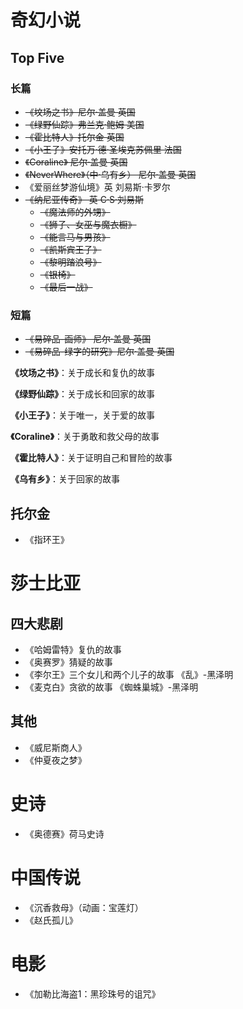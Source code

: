 # 奇幻小说

## Top Five

### 长篇

+ ~~《坟场之书》尼尔·盖曼 英国~~
+ ~~《绿野仙踪》弗兰克·鲍姆 美国~~
+ ~~《霍比特人》托尔金 英国~~
+ ~~《小王子》安托万·德·圣埃克苏佩里 法国~~
+ ~~《Coraline》 尼尔·盖曼 英国~~
+ ~~《NeverWhere》（中·乌有乡） 尼尔·盖曼 英国~~
+ 《爱丽丝梦游仙境》英 刘易斯·卡罗尔
+ ~~《纳尼亚传奇》 英 C·S·刘易斯~~
  + ~~《魔法师的外甥》~~
  + ~~《狮子、女巫与魔衣橱》~~
  + ~~《能言马与男孩》~~
  + ~~《凯斯宾王子》~~
  + ~~《黎明踏浪号》~~
  + ~~《银椅》~~
  + ~~《最后一战》~~

### 短篇

+ ~~《易碎品-画师》 尼尔·盖曼 英国~~
+ ~~《易碎品-绿字的研究》尼尔·盖曼 英国~~

**《坟场之书》**：关于成长和复仇的故事

**《绿野仙踪》**：关于成长和回家的故事

**《小王子》**：关于唯一，关于爱的故事

**《Coraline》**：关于勇敢和救父母的故事

**《霍比特人》**：关于证明自己和冒险的故事

**《乌有乡》**：关于回家的故事

## 托尔金

+ 《指环王》

# 莎士比亚

## 四大悲剧

+ 《哈姆雷特》复仇的故事
+ 《奥赛罗》猜疑的故事
+ 《李尔王》三个女儿和两个儿子的故事 《乱》-黑泽明
+ 《麦克白》贪欲的故事 《蜘蛛巢城》-黑泽明

## 其他

+ 《威尼斯商人》
+ 《仲夏夜之梦》

# 史诗

+ 《奥德赛》荷马史诗

# 中国传说

+ 《沉香救母》（动画：宝莲灯）
+ 《赵氏孤儿》

# 电影

+ 《加勒比海盗1：黑珍珠号的诅咒》

